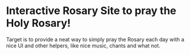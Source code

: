 # Interactive Rosary Site to pray the Holy Rosary!

Target is to provide a neat way to simply pray the Rosary each day with a nice UI and other helpers, like nice music, chants and what not.